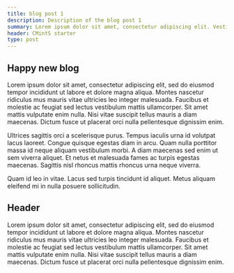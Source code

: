 ```yaml
---
title: blog post 1
description: Description of the blog post 1
summary: Lorem ipsum dolor sit amet, consectetur adipiscing elit. Vestibulum ac ultrices ipsum. Curabitur vehicula vehicula mi, non ultrices orci commodo eu. Nunc blandit orci condimentum erat tempus, at ultrices ex sodales. 
header: CMintS starter
type: post
---
```


## Happy new blog

Lorem ipsum dolor sit amet, consectetur adipiscing elit, sed do eiusmod tempor incididunt ut labore et dolore magna aliqua. Montes nascetur ridiculus mus mauris vitae ultricies leo integer malesuada. Faucibus et molestie ac feugiat sed lectus vestibulum mattis ullamcorper. Sit amet mattis vulputate enim nulla. Nisi vitae suscipit tellus mauris a diam maecenas. Dictum fusce ut placerat orci nulla pellentesque dignissim enim. 

Ultrices sagittis orci a scelerisque purus. Tempus iaculis urna id volutpat lacus laoreet. Congue quisque egestas diam in arcu. Quam nulla porttitor massa id neque aliquam vestibulum morbi. A diam maecenas sed enim ut sem viverra aliquet. Et netus et malesuada fames ac turpis egestas maecenas. Sagittis nisl rhoncus mattis rhoncus urna neque viverra.

Quam id leo in vitae. Lacus sed turpis tincidunt id aliquet. Metus aliquam eleifend mi in nulla posuere sollicitudin.

## Header

Lorem ipsum dolor sit amet, consectetur adipiscing elit, sed do eiusmod tempor incididunt ut labore et dolore magna aliqua. Montes nascetur ridiculus mus mauris vitae ultricies leo integer malesuada. Faucibus et molestie ac feugiat sed lectus vestibulum mattis ullamcorper. Sit amet mattis vulputate enim nulla. Nisi vitae suscipit tellus mauris a diam maecenas. Dictum fusce ut placerat orci nulla pellentesque dignissim enim.
